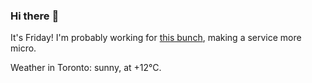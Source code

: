 ### Hi there :wave:

It's Friday! I'm probably working for [this bunch](https://github.com/kohofinancial), making a service more micro.

Weather in Toronto: sunny, at +12°C.
